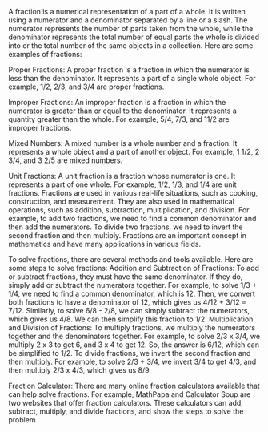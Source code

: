 A fraction is a numerical representation of a part of a whole. It is written using a numerator and a denominator separated by a line or a slash. The numerator represents the number of parts taken from the whole, while the denominator represents the total number of equal parts the whole is divided into or the total number of the same objects in a collection. Here are some examples of fractions:

Proper Fractions: A proper fraction is a fraction in which the numerator is less than the denominator. It represents a part of a single whole object. For example, 1/2, 2/3, and 3/4 are proper fractions.

Improper Fractions: An improper fraction is a fraction in which the numerator is greater than or equal to the denominator. It represents a quantity greater than the whole. For example, 5/4, 7/3, and 11/2 are improper fractions.

Mixed Numbers: A mixed number is a whole number and a fraction. It represents a whole object and a part of another object. For example, 1 1/2, 2 3/4, and 3 2/5 are mixed numbers.

Unit Fractions: A unit fraction is a fraction whose numerator is one. It represents a part of one whole. For example, 1/2, 1/3, and 1/4 are unit fractions.
Fractions are used in various real-life situations, such as cooking, construction, and measurement. They are also used in mathematical operations, such as addition, subtraction, multiplication, and division. For example, to add two fractions, we need to find a common denominator and then add the numerators. To divide two fractions, we need to invert the second fraction and then multiply. Fractions are an important concept in mathematics and have many applications in various fields.

To solve fractions, there are several methods and tools available. Here are some steps to solve fractions:
Addition and Subtraction of Fractions: To add or subtract fractions, they must have the same denominator. If they do, simply add or subtract the numerators together. For example, to solve 1/3 + 1/4, we need to find a common denominator, which is 12. Then, we convert both fractions to have a denominator of 12, which gives us 4/12 + 3/12 = 7/12. Similarly, to solve 6/8 - 2/8, we can simply subtract the numerators, which gives us 4/8. We can then simplify this fraction to 1/2.
Multiplication and Division of Fractions: To multiply fractions, we multiply the numerators together and the denominators together. For example, to solve 2/3 x 3/4, we multiply 2 x 3 to get 6, and 3 x 4 to get 12. So, the answer is 6/12, which can be simplified to 1/2. To divide fractions, we invert the second fraction and then multiply. For example, to solve 2/3 ÷ 3/4, we invert 3/4 to get 4/3, and then multiply 2/3 x 4/3, which gives us 8/9.

Fraction Calculator: There are many online fraction calculators available that can help solve fractions. For example, MathPapa and Calculator Soup are two websites that offer fraction calculators. These calculators can add, subtract, multiply, and divide fractions, and show the steps to solve the problem.
